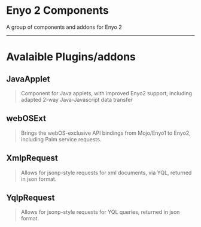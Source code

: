 Enyo 2 Components
=========
A group of components and addons for Enyo 2

----
Avalaible Plugins/addons
========================
JavaApplet
--------
> Component for Java applets, with improved Enyo2 support, including adapted 2-way Java-Javascript data transfer

webOSExt
--------
> Brings the webOS-exclusive API bindings from Mojo/Enyo1 to Enyo2, including Palm service requests.

XmlpRequest
--------
> Allows for jsonp-style requests for xml documents, via YQL, returned in json format.

YqlpRequest
--------
> Allows for jsonp-style requests for YQL queries, returned in json format.